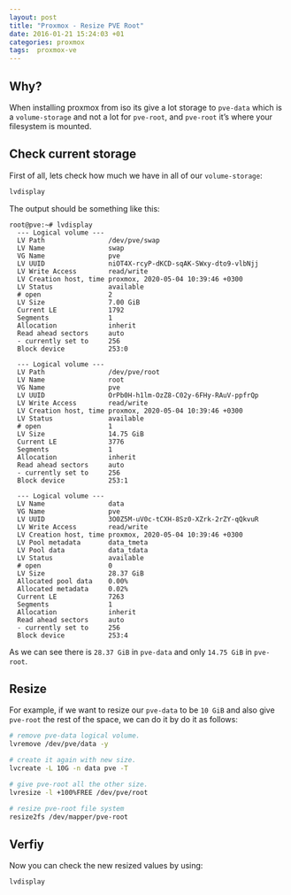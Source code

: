 ```yaml
---
layout: post
title: "Proxmox - Resize PVE Root"
date: 2016-01-21 15:24:03 +01
categories: proxmox
tags:  proxmox-ve
---
```


## Why?

When installing proxmox from iso its give a lot storage to `pve-data` which is a `volume-storage` and not a lot for `pve-root`, and `pve-root` it’s where your filesystem is mounted. 

## Check current storage

First of all, lets check how much we have in all of our `volume-storage`:

```bash
lvdisplay
```

The output should be something like this:

```shell
root@pve:~# lvdisplay 
  --- Logical volume ---
  LV Path                /dev/pve/swap
  LV Name                swap
  VG Name                pve
  LV UUID                niOT4X-rcyP-dKCD-sqAK-SWxy-dto9-vlbNjj
  LV Write Access        read/write
  LV Creation host, time proxmox, 2020-05-04 10:39:46 +0300
  LV Status              available
  # open                 2
  LV Size                7.00 GiB
  Current LE             1792
  Segments               1
  Allocation             inherit
  Read ahead sectors     auto
  - currently set to     256
  Block device           253:0
   
  --- Logical volume ---
  LV Path                /dev/pve/root
  LV Name                root
  VG Name                pve
  LV UUID                OrPb0H-h1lm-OzZ8-C02y-6FHy-RAuV-ppfrQp
  LV Write Access        read/write
  LV Creation host, time proxmox, 2020-05-04 10:39:46 +0300
  LV Status              available
  # open                 1
  LV Size                14.75 GiB
  Current LE             3776
  Segments               1
  Allocation             inherit
  Read ahead sectors     auto
  - currently set to     256
  Block device           253:1
   
  --- Logical volume ---
  LV Name                data
  VG Name                pve
  LV UUID                3O0Z5M-uV0c-tCXH-8Sz0-XZrk-2rZY-qQkvuR
  LV Write Access        read/write
  LV Creation host, time proxmox, 2020-05-04 10:39:46 +0300
  LV Pool metadata       data_tmeta
  LV Pool data           data_tdata
  LV Status              available
  # open                 0
  LV Size                28.37 GiB
  Allocated pool data    0.00%
  Allocated metadata     0.02%
  Current LE             7263
  Segments               1
  Allocation             inherit
  Read ahead sectors     auto
  - currently set to     256
  Block device           253:4
```

As we can see there is `28.37 GiB` in `pve-data` and only `14.75 GiB` in `pve-root`.

## Resize

For example, if we want to resize our `pve-data` to be `10 GiB` and also give `pve-root` the rest of the space, we can do it by do it as follows:

```bash
# remove pve-data logical volume.
lvremove /dev/pve/data -y

# create it again with new size.
lvcreate -L 10G -n data pve -T

# give pve-root all the other size.
lvresize -l +100%FREE /dev/pve/root

# resize pve-root file system
resize2fs /dev/mapper/pve-root
```

## Verfiy

Now you can check the new resized values by using:

```bash
lvdisplay
```
